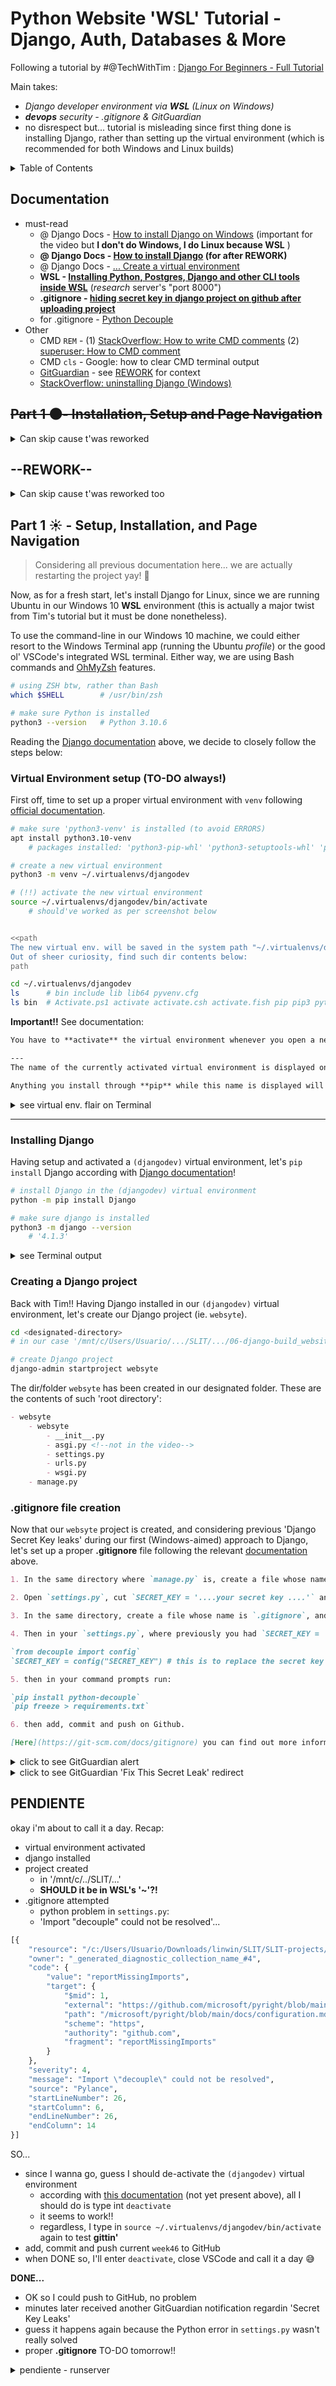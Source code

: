 # Python Website 'WSL' Tutorial - Django, Auth, Databases & More

Following a tutorial by #@TechWithTim : [Django For Beginners - Full Tutorial](https://youtu.be/sm1mokevMWk)

Main takes:
- *Django developer environment via **WSL** (Linux on Windows)*
- ***devops** security - .gitignore & GitGuardian*
- no disrespect but... tutorial is misleading since first thing done is installing Django, rather than setting up the virtual environment (which is recommended for both Windows and Linux builds)


<details>
<summary>Table of Contents</summary>

- [Python Website 'WSL' Tutorial - Django, Auth, Databases & More](#python-website-wsl-tutorial---django-auth-databases--more)
  - [Documentation](#documentation)
  - [~~Part 1 🌑- Installation, Setup and Page Navigation~~](#part-1---installation-setup-and-page-navigation)
  - [--REWORK--](#--rework--)
    - [uninstall Django for WSL reinstall](#uninstall-django-for-wsl-reinstall)
  - [Part 1 ☀️ - Setup, Installation, and Page Navigation](#part-1-️---setup-installation-and-page-navigation)
    - [Virtual Environment setup (TO-DO always!)](#virtual-environment-setup-to-do-always)
    - [Installing Django](#installing-django)
    - [Creating a Django project](#creating-a-django-project)
    - [.gitignore file creation](#gitignore-file-creation)
  - [PENDIENTE](#pendiente)
    - [Test local server](#test-local-server)

</details>


## Documentation

- must-read
    - @ Django Docs - [How to install Django on Windows](https://docs.djangoproject.com/en/4.1/howto/windows/) (important for the video but **I don't do Windows, I do Linux because WSL** <!-- Relevant because `activate dj` didn't work for me so I defo should read about the **'virtual environment'** config -->)
    - **@ Django Docs - [How to install Django](https://docs.djangoproject.com/en/4.1/topics/install/) (for after REWORK)** <!--mind the first steps meant for a **PRODUCTION DEPLOYMENT**, including Apache and more-->
    -  @ Django Docs - [... Create a virtual environment](https://docs.djangoproject.com/en/4.1/intro/contributing/#getting-a-copy-of-django-s-development-version)
    - **WSL - [Installing Python, Postgres, Django and other CLI tools inside WSL](https://www.agiliq.com/blog/2018/07/using-django-on-windows-with-wsl/)** (*research* server's "port 8000")
    - **.gitignore - [hiding secret key in django project on github after uploading project](https://stackoverflow.com/questions/64208678/hiding-secret-key-in-django-project-on-github-after-uploading-project)**
    - for .gitignore - [Python Decouple](https://pypi.org/project/python-decouple/)
- Other
    - CMD `REM` - (1) [StackOverflow: How to write CMD comments](https://stackoverflow.com/questions/2997578/how-do-i-comment-on-the-windows-command-line) (2) [superuser: How to CMD comment](https://superuser.com/questions/82231/how-do-i-do-comments-at-a-windows-command-prompt)
    - CMD `cls` - Google: how to clear CMD terminal output
    - [GitGuardian](https://github.com/GitGuardian) - see [REWORK](#rework) for context
    - [StackOverflow: uninstalling Django (Windows)](https://stackoverflow.com/questions/20897851/uninstall-django-completely)


## ~~Part 1 🌑- Installation, Setup and Page Navigation~~

<details>
<summary>Can skip cause t'was reworked</summary>

Assuming your machine runs Windows and **Python** is already installed, open the **Command Prompt** - CMD (via VSCode integrated terminal or the Terminal Preview app) and access the folder you want your project files to be in.

<!-- ??
Bear in mind CMD must be used (ie. WSL's ZSH doesn't work) since machine runs Windows_10
Although `python3 --version` works fine, after installing Django via CMD (`pip install django`)
running `python3 -m django --version` in WSL's ZSH returns "/usr/bin/python3: No module named django
-->

```CMD
REM (lines starting with REM are comments)

REM make sure Python is installed
python --version

REM (1.) install Django
pip install django
```
<details>
<summary>see Windows Terminal output screenshot</summary>

![pip_install_django](/SLIT-projects/03-Software_Development/06-django-build_website/images/aborted--cmd-pip_install.PNG)
</details>

```CMD
REM Tim enters `activate dj` because "virtual environment" - for me it doesn't work (must read documentation above)

REM (2.) create Django project in designated location - project folder can be named 'mysite' or else
    REM (C:\Users\Usuario\Downloads\linwin\SLIT\SLIT-projects\03-Software_Development\06-django-build_website)
django-admin startproject mysite
```
A project folder should've been created under the name `mysite` containing the following:
```markdown
- mysite
    - mysite
        - __init__.py
        - asgi.py <!--not in the video-->
        - settings.py
        - urls.py
        - wsgi.py
    - manage.py 
```

Having created the main project files, let's test 'em running the site locally!

```CMD
REM access the just created project folder 
cd mysite

REM (3) run the site!
python manage.py runserver

REM unless encountering an error, access the given address via web browser (as shown below) 
```

The two screenshots below display:

<details>
<summary>(1) CMD terminal output to `python manage.py runserver` + site access output</summary>

![manage.py_runserver](/SLIT-projects/03-Software_Development/06-django-build_website/images/aborted--cmd_runserver_outupt.PNG)
</details>

<details>
<summary>(2) "development server" site at local network port 8000 (`http://127.0.0.1:8000/`) via Google's Chrome browser</summary>

![server-8000--dev-env](/SLIT-projects/03-Software_Development/06-django-build_website/images/aborted--dev_server.PNG)
</details>


</details>

## --REWORK--

<details>
<summary>Can skip cause t'was reworked too</summary>

Project is halted and all current progress aborted and restarted to optimize the **development environment**.

Although we will continue the tutorial, **major changes** will apply according with our [documentation](#documentation):

- our Django project won't be a Windows install but a Linux one, since we run WSL

### uninstall Django for WSL reinstall

Due to confusing CMD vs WSL's ZSH Django config/setup/admin (as we use Bash for **git** and for other projects' development), we decide to uninstall Django, read the **virtual environment** config [documentation](#documentation) for Windows and finally reinstall Django for our WSL system.

In other words, let's undo our Django Windows install to reinstall it [later](#part-1-☀️---setup-installation-and-page-navigation) (we may install Django for Linux since we plan on running the framework via WSL and **VSCode's integrated WSL's ZSH terminal**).

1. First off, delete current `mysite` local folder from within the file explorer. Freely git-commit their removal.

```markdown
I try via file explorer but ERROR:
- La acción no se puede completar porque otro programa abrió la carpeta o uno de sus archivos. Cierre la carpeta o el archivo e inténtelo de nuevo.

I try deleting via vscode Explorer but ERROR:
- Error: EBUSY: resource busy or locked, rmdir
- 'c:Users\Usuario\...\linwin\SLIT\...\mysite'
```

As a result, I skip to step 2:

2. Secondly, uninstall Django via CMD.

```CMD
REM make sure Django is installed
python -m django --version
    REM '4.1.3'


REM uninstall Django via CMD with Python's pip installer
pip uninstall django
    REM 'Found  Django 4.1.3 ... Would remove:
    REM C:\users\usuario\appdata\local\programs\python\python310\lib\site-packages\django-3.1.3.dist-info\*
    REM C:\users\...\python310\lib\site-packages\django\*
    REM C:\users\...\python310\scripts\django-admin.exe
    REM Proceed (Y/n)?'
Y
    REM 'Successfully uninstalled Django-4.1.3'

REM double-check Django is uninstalled
python -m django --version
    REM 'No module named django'

REM assess Python config
python --version
    REM Python 3.10.5
```
3. Again, let's try to delete the local `mysite` project (this time after closing this VSCode window).

> It worked so, let's reinstall! - Don't forget to read Django Docs documentation!

</details>

## Part 1 ☀️ - Setup, Installation, and Page Navigation

<!-- I might cover a complete WSL/Python-VM setup
(( Windows10 > WSL > Ubuntu > OhMyZsh > VSCode >> Python(pip) > Django )) -->

> Considering all previous documentation here... we are actually restarting the project yay! 🌌

Now, as for a fresh start, let's install Django for Linux, since we are running Ubuntu in our Windows 10 **WSL** environment (this is actually a major twist from Tim's tutorial but it must be done nonetheless).

To use the command-line in our Windows 10 machine, we could either resort to the Windows Terminal app (running the Ubuntu *profile*) or the good ol' VSCode's integrated WSL terminal. Either way, we are using Bash commands and [OhMyZsh](https://youtu.be/dQw4w9WgXcQ) features.


```bash
# using ZSH btw, rather than Bash
which $SHELL        # /usr/bin/zsh

# make sure Python is installed
python3 --version   # Python 3.10.6
```

Reading the [Django documentation](#documentation) above, we decide to closely follow the steps below: 

### Virtual Environment setup (TO-DO always!) 

First off, time to set up a proper virtual environment with `venv` following [official documentation](https://docs.djangoproject.com/en/4.1/intro/contributing/#getting-a-copy-of-django-s-development-version).

```bash
# make sure 'python3-venv' is installed (to avoid ERRORS)
apt install python3.10-venv
    # packages installed: 'python3-pip-whl' 'python3-setuptools-whl' 'python3.10-venv'

# create a new virtual environment
python3 -m venv ~/.virtualenvs/djangodev

# (!!) activate the new virtual environment
source ~/.virtualenvs/djangodev/bin/activate
    # should've worked as per screenshot below


<<path
The new virtual env. will be saved in the system path "~/.virtualenvs/djangodev". 
Out of sheer curiosity, find such dir contents below:
path

cd ~/.virtualenvs/djangodev
ls      # bin include lib lib64 pyvenv.cfg
ls bin  # Activate.ps1 activate activate.csh activate.fish pip pip3 python python3 python3.10
```


**Important!!** See documentation:
```markdown
You have to **activate** the virtual environment whenever you open a new terminal window.

---
The name of the currently activated virtual environment is displayed on the command line to help you keep track of which one you are using.

Anything you install through **pip** while this name is displayed will be installed in that virtual environment, isolated from other environments and system-wide packages.
```


<details>
<summary>see virtual env. flair on Terminal</summary>

![(djangodev) in Terminal](/SLIT-projects/03-Software_Development/06-django-build_website/images/part1--source_activate.PNG)
</details>

---

### Installing Django

Having setup and activated a `(djangodev)` virtual environment, let's `pip install` Django according with [Django documentation](https://docs.djangoproject.com/en/4.1/topics/install/#installing-an-official-release-with-pip)!

```bash
# install Django in the (djangodev) virtual environment
python -m pip install Django

# make sure django is installed
python3 -m django --version
    # '4.1.3'
```
<details>
<summary>see Terminal output</summary>

![pip install Django](/SLIT-projects/03-Software_Development/06-django-build_website/images/part1--pip_install_django.PNG)
</details>

### Creating a Django project

Back with Tim!! Having Django installed in our `(djangodev)` virtual environment, let's create our Django project (ie. `websyte`).

```bash
cd <designated-directory>
# in our case '/mnt/c/Users/Usuario/.../SLIT/.../06-django-build_website'

# create Django project
django-admin startproject websyte
```

The dir/folder `websyte` has been created in our designated folder. These are the contents of such 'root directory':
```markdown
- websyte
    - websyte
        - __init__.py
        - asgi.py <!--not in the video-->
        - settings.py
        - urls.py
        - wsgi.py
    - manage.py 
```


### .gitignore file creation

<!-- GitGuardian alert about **leaking** 'Django Secret Key' over GitHub -->

Now that our `websyte` project is created, and considering previous 'Django Secret Key leaks' during our first (Windows-aimed) approach to Django, let's set up a proper **.gitignore** file following the relevant [documentation](#documentation) above.

```markdown
1. In the same directory where `manage.py` is, create a file whose name is `.env`.

2. Open `settings.py`, cut `SECRET_KEY = '....your secret key ....'` and paste it to `.env`.

3. In the same directory, create a file whose name is `.gitignore`, and write `.env` inside it.

4. Then in your `settings.py`, where previously you had `SECRET_KEY = '....your secret key ....'`, put:

`from decouple import config`
`SECRET_KEY = config("SECRET_KEY") # this is to replace the secret key you cut away before`

5. then in your command prompts run:

`pip install python-decouple`
`pip freeze > requirements.txt`

6. then add, commit and push on Github.

[Here](https://git-scm.com/docs/gitignore) you can find out more information on how .gitignore works.
```

<details>
<summary>click to see GitGuardian alert</summary>

![GitGuardian leak alert](/SLIT-projects/03-Software_Development/06-django-build_website/images/leak--git_key_exposed.PNG)
</details>

<details>
<summary>click to see GitGuardian 'Fix This Secret Leak' redirect</summary> 

![GitGuardian auth](/SLIT-projects/03-Software_Development/06-django-build_website/images/leak--GitGuardian-auth.PNG)
</details>

## PENDIENTE

okay i'm about to call it a day. Recap:
- virtual environment activated
- django installed
- project created
    - in '/mnt/c/../SLIT/...'
    - **SHOULD it be in WSL's '~'?!**
- .gitignore attempted
    - python problem in `settings.py`:
    - 'Import "decouple" could not be resolved'... 

```python
[{
	"resource": "/c:/Users/Usuario/Downloads/linwin/SLIT/SLIT-projects/03-Software_Development/06-django-build_website/websyte/websyte/settings.py",
	"owner": "_generated_diagnostic_collection_name_#4",
	"code": {
		"value": "reportMissingImports",
		"target": {
			"$mid": 1,
			"external": "https://github.com/microsoft/pyright/blob/main/docs/configuration.md#reportMissingImports",
			"path": "/microsoft/pyright/blob/main/docs/configuration.md",
			"scheme": "https",
			"authority": "github.com",
			"fragment": "reportMissingImports"
		}
	},
	"severity": 4,
	"message": "Import \"decouple\" could not be resolved",
	"source": "Pylance",
	"startLineNumber": 26,
	"startColumn": 6,
	"endLineNumber": 26,
	"endColumn": 14
}]
```

SO...
- since I wanna go, guess I should de-activate the `(djangodev)` virtual environment
    - according with [this documentation](https://stackoverflow.com/questions/990754/how-to-leave-exit-deactivate-a-python-virtualenv) (not yet present above), all I should do is type int `deactivate`
    - it seems to work!!
    - regardless, I type in `source ~/.virtualenvs/djangodev/bin/activate` again to test **gittin'**
- add, commit and push current `week46` to GitHub
- when DONE so, I'll enter `deactivate`, close VSCode and call it a day 😅

**DONE...**
- OK so I could push to GitHub, no problem
- minutes later received another GitGuardian notification regardin 'Secret Key Leaks' 
- guess it happens again because the Python error in `settings.py` wasn't really solved
- proper **.gitignore** TO-DO tomorrow!!



<details>
<summary> pendiente - runserver </summary>

### Test local server

Having created our `websyte` Django project, let's test whether it's working fine by "running a server in our local machine", which should allow us to connect to our website.

> What we're doing is known as "Development": working on our local machine, website is not live on the Internet, but connecting to it with our web browser allow us to see it 'as if' it was live.

```bash
# move to relevant dir
cd websyte

# run local server
python3 manage.py runserver
```

</details>